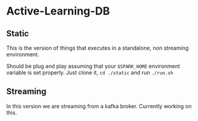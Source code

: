 # Active-Learning-DB

## Static
This is the version of things that executes in a standalone, non streaming environment. 

Should be plug and play assuming that your `$SPARK_HOME` environment variable is set properly. Just clone it, `cd ./static` and run `./run.sh`

## Streaming
In this version we are streaming from a kafka broker. Currently working on this.

